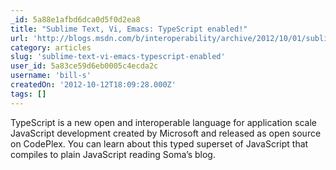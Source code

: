 ```yaml
---
_id: 5a88e1afbd6dca0d5f0d2ea8
title: "Sublime Text, Vi, Emacs: TypeScript enabled!"
url: 'http://blogs.msdn.com/b/interoperability/archive/2012/10/01/sublime-text-vi-emacs-typescript-enabled.aspx'
category: articles
slug: 'sublime-text-vi-emacs-typescript-enabled'
user_id: 5a83ce59d6eb0005c4ecda2c
username: 'bill-s'
createdOn: '2012-10-12T18:09:28.000Z'
tags: []
---
```


TypeScript is a new open and interoperable language for application scale JavaScript development created by Microsoft and released as open source on CodePlex. You can learn about this typed superset of JavaScript that compiles to plain JavaScript reading Soma’s blog.
